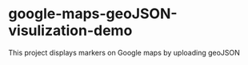 # google-maps-geoJSON-visulization-demo
This project displays markers on Google maps by uploading geoJSON
